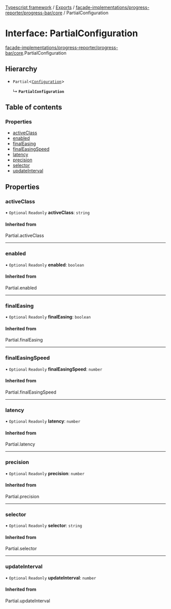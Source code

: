 [Typescript framework](../index.md) / [Exports](../modules.md) / [facade-implementations/progress-reporter/progress-bar/core](../modules/facade_implementations_progress_reporter_progress_bar_core.md) / PartialConfiguration

# Interface: PartialConfiguration

[facade-implementations/progress-reporter/progress-bar/core](../modules/facade_implementations_progress_reporter_progress_bar_core.md).PartialConfiguration

## Hierarchy

- `Partial`<[`Configuration`](facade_implementations_progress_reporter_progress_bar_core.Configuration.md)\>

  ↳ **`PartialConfiguration`**

## Table of contents

### Properties

- [activeClass](facade_implementations_progress_reporter_progress_bar_core.PartialConfiguration.md#activeclass)
- [enabled](facade_implementations_progress_reporter_progress_bar_core.PartialConfiguration.md#enabled)
- [finalEasing](facade_implementations_progress_reporter_progress_bar_core.PartialConfiguration.md#finaleasing)
- [finalEasingSpeed](facade_implementations_progress_reporter_progress_bar_core.PartialConfiguration.md#finaleasingspeed)
- [latency](facade_implementations_progress_reporter_progress_bar_core.PartialConfiguration.md#latency)
- [precision](facade_implementations_progress_reporter_progress_bar_core.PartialConfiguration.md#precision)
- [selector](facade_implementations_progress_reporter_progress_bar_core.PartialConfiguration.md#selector)
- [updateInterval](facade_implementations_progress_reporter_progress_bar_core.PartialConfiguration.md#updateinterval)

## Properties

### activeClass

• `Optional` `Readonly` **activeClass**: `string`

#### Inherited from

Partial.activeClass

___

### enabled

• `Optional` `Readonly` **enabled**: `boolean`

#### Inherited from

Partial.enabled

___

### finalEasing

• `Optional` `Readonly` **finalEasing**: `boolean`

#### Inherited from

Partial.finalEasing

___

### finalEasingSpeed

• `Optional` `Readonly` **finalEasingSpeed**: `number`

#### Inherited from

Partial.finalEasingSpeed

___

### latency

• `Optional` `Readonly` **latency**: `number`

#### Inherited from

Partial.latency

___

### precision

• `Optional` `Readonly` **precision**: `number`

#### Inherited from

Partial.precision

___

### selector

• `Optional` `Readonly` **selector**: `string`

#### Inherited from

Partial.selector

___

### updateInterval

• `Optional` `Readonly` **updateInterval**: `number`

#### Inherited from

Partial.updateInterval
